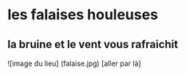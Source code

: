 # les falaises houleuses
## la bruine et le vent vous rafraichit
![image du lieu] (falaise.jpg)
[aller par là]